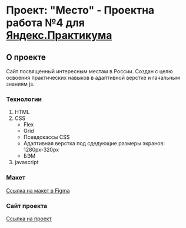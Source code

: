 # Проект: "Место" - Проектна работа №4 для [Яндекс.Практикума](https://practicum.yandex.ru/)

## О проекте
Сайт посвященный интересным местам в России. Создан с целю освоения практических навыков в адаптивной верстке и гачальным знаниям js.

### Технологии

1. HTML
2. CSS
	* Flex
	* Grid
	* Псевдокассы CSS
	* Адаптивная верстка под сдедующие размеры экранов: 1280рх-320рх
	* БЭМ
3. javascript

### Макет

[Ссылка на макет в Figma](https://www.figma.com/file/2cn9N9jSkmxD84oJik7xL7/JavaScript.-Sprint-4?node-id=0%3A1)

### Сайт проекта

[Ссылка на проект](https://alexbar0579.github.io/mesto/)
